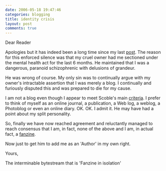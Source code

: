 ```yaml
---
date: 2006-05-18 19:47:46
categories: blogging
title: identity crisis
layout: post
comments: true
---
```

Dear Reader

Apologies but it has indeed been a long time since my last
[post](http://www.nbrightside.com/blog/2005/11/12/another-change-of-scene/).
The reason for this enforced silence was that my cruel owner had me
sectioned under the mental health act for the last 6 months. He
maintained that I was a dangerous, paranoid schizophrenic with delusions
of grandeur.

He was wrong of course. My only sin was to continually argue with my
owner's intractable assertion that I was merely a blog. I continually
and furiously disputed this and was prepared to die for my cause.

I am not a blog even though I appear to meet Scoble's main
[criteria](http://scobleizer.wordpress.com/2006/05/17/a-blog-is-not-a-blog-unless/).
I prefer to think of myself as an online journal, a publication, a Web
log, a weblog, a Photoblog or even an online diary. OK. OK. I admit it.
He may have had a point about my split personality.

So, finally we have now reached agreement and reluctantly managed to
reach consensus that I am, in fact, none of the above and I am, in
actual fact, a
[fanzine](http://oracledoug.com/serendipity/index.php?/archives/795-The-Journalism-of-Assertion.html).

Now just to get him to add me as an 'Author' in my own right.

Yours,

The interminable bytestream that is 'Fanzine in isolation'
